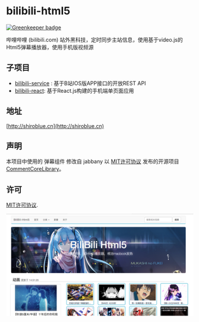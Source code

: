 # bilibili-html5

[![Greenkeeper badge](https://badges.greenkeeper.io/zanjs/bilibili-html5-laravel.svg)](https://greenkeeper.io/)

哔哩哔哩 (bilibili.com) 站外黑科技，定时同步主站信息，使用基于video.js的Html5弹幕播放器，使用手机版视频源


## 子项目
* [bilibili-service](https://github.com/WhiteBlue/bilibili-service) : 基于B站IOS版APP接口的开放REST API
* [bilibili-react](https://github.com/WhiteBlue/bilibili-react): 基于React.js构建的手机端单页面应用

## 地址

[http://shiroblue.cn](http://shiroblue.cn)

## 声明

本项目中使用的 弹幕组件 修改自 jabbany 以 [MIT许可协议](http://www.opensource.org/licenses/mit-license.php) 发布的开源项目 [CommentCoreLibrary](https://github.com/jabbany/CommentCoreLibrary)。

## 许可
[MIT许可协议](http://www.opensource.org/licenses/mit-license.php).


![screen](screen.png)